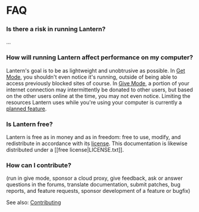 # FAQ

### Is there a risk in running Lantern? <a name="risk" />

...


### How will running Lantern affect performance on my computer? <a name="performance" />

Lantern's goal is to be as lightweight and unobtrusive as possible. In [Get
Mode](En-User-Guide#wiki-get-mode), you shouldn't even notice it's running,
outside of being able to access previously blocked sites of course. In [Give
Mode](En-User-Guide#wiki-give-mode), a portion of your internet connection may
intermittently be donated to other users, but based on the other users online
at the time, you may not even notice. Limiting the resources Lantern uses while
you're using your computer is currently a [planned
feature](https://github.com/getlantern/lantern/issues/19).


### Is Lantern free? <a name="free">

Lantern is free as in money and as in freedom: free to use, modify, and
redistribute in accordance with its
[license](https://raw.github.com/getlantern/lantern/master/LICENSE). This
documentation is likewise distributed under a [[free license|LICENSE.txt]].


### How can I contribute? <a name="contributing" />

(run in give mode, sponsor a cloud proxy, give feedback, ask or answer questions
in the forums, translate documentation, submit patches, bug reports, and
feature requests, sponsor development of a feature or bugfix)

See also: [Contributing](En-Contributing)
